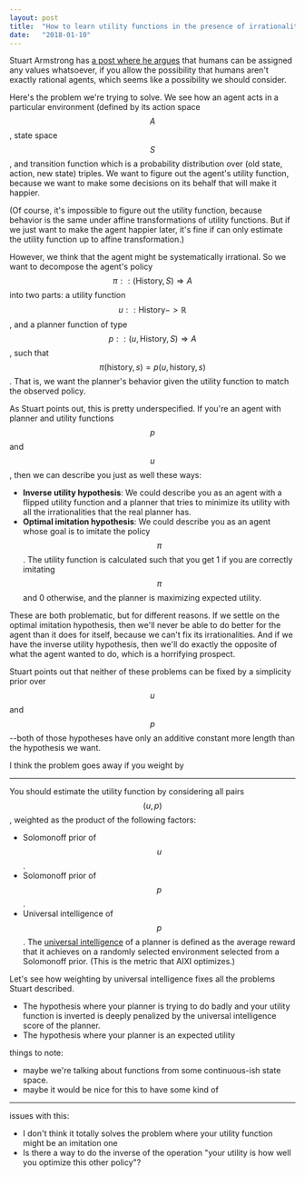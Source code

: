 ```yaml
---
layout: post
title:  "How to learn utility functions in the presence of irrationality"
date:   "2018-01-10"
---
```


Stuart Armstrong has [a post where he argues](https://www.lesserwrong.com/posts/rtphbZbMHTLCepd6d/humans-can-be-assigned-any-values-whatsoever) that humans can be assigned any values whatsoever, if you allow the possibility that humans aren't exactly rational agents, which seems like a possibility we should consider.

Here's the problem we're trying to solve. We see how an agent acts in a particular environment (defined by its action space $$A$$, state space $$S$$, and transition function which is a probability distribution over (old state, action, new state) triples. We want to figure out the agent's utility function, because we want to make some decisions on its behalf that will make it happier.

(Of course, it's impossible to figure out the utility function, because behavior is the same under affine transformations of utility functions. But if we just want to make the agent happier later, it's fine if can only estimate the utility function up to affine transformation.)

However, we think that the agent might be systematically irrational. So we want to decompose the agent's policy $$\pi :: (\text{History}, S) \Rightarrow A$$ into two parts: a utility function $$u :: \text{History} -> \mathbb{R}$$, and a planner function of type $$p :: (u, \text{History}, S) \Rightarrow A$$, such that $$\pi(\text{history}, s) = p(u, \text{history}, s)$$. That is, we want the planner's behavior given the utility function to match the observed policy.

As Stuart points out, this is pretty underspecified. If you're an agent with planner and utility functions $$p$$ and $$u$$, then we can describe you just as well these ways:

- **Inverse utility hypothesis**: We could describe you as an agent with a flipped utility function and a planner that tries to minimize its utility with all the irrationalities that the real planner has.
- **Optimal imitation hypothesis**: We could describe you as an agent whose goal is to imitate the policy $$\pi$$. The utility function is calculated such that you get 1 if you are correctly imitating $$\pi$$ and 0 otherwise, and the planner is maximizing expected utility.

These are both problematic, but for different reasons. If we settle on the optimal imitation hypothesis, then we'll never be able to do better for the agent than it does for itself, because we can't fix its irrationalities. And if we have the inverse utility hypothesis, then we'll do exactly the opposite of what the agent wanted to do, which is a horrifying prospect.

Stuart points out that neither of these problems can be fixed by a simplicity prior over $$u$$ and $$p$$--both of those hypotheses have only an additive constant more length than the hypothesis we want.

I think the problem goes away if you weight by

----

You should estimate the utility function by considering all pairs $$(u, p)$$, weighted as the product of the following factors:

- Solomonoff prior of $$u$$.
- Solomonoff prior of $$p$$.
- Universal intelligence of $$p$$. The [universal intelligence](https://arxiv.org/abs/0712.3329) of a planner is defined as the average reward that it achieves on a randomly selected environment selected from a Solomonoff prior. (This is the metric that AIXI optimizes.)

Let's see how weighting by universal intelligence fixes all the problems Stuart described.

- The hypothesis where your planner is trying to do badly and your utility function is inverted is deeply penalized by the universal intelligence score of the planner.
- The hypothesis where your planner is an expected utility




things to note:

- maybe we're talking about functions from some continuous-ish state space.
- maybe it would be nice for this to have some kind of



-----------------

issues with this:

- I don't think it totally solves the problem where your utility function might be an imitation one
- Is there a way to do the inverse of the operation "your utility is how well you optimize this other policy"?
